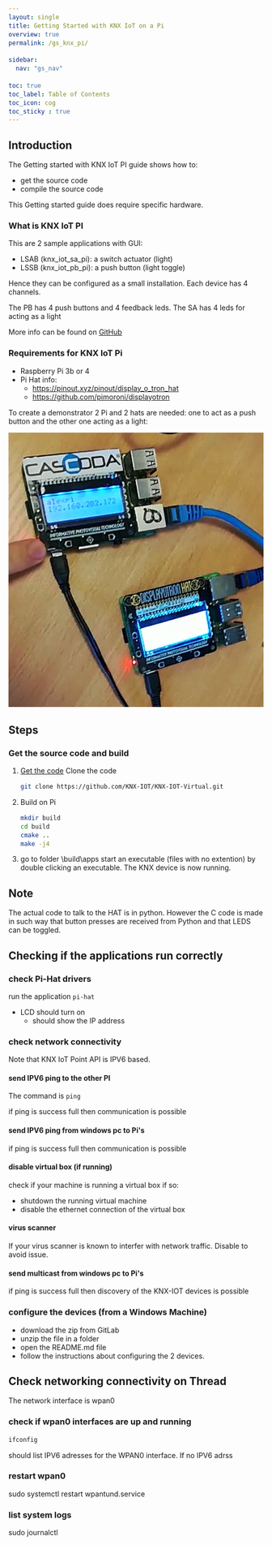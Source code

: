 ```yaml
---
layout: single
title: Getting Started with KNX IoT on a Pi
overview: true
permalink: /gs_knx_pi/

sidebar:
  nav: "gs_nav"

toc: true
toc_label: Table of Contents
toc_icon: cog
toc_sticky : true
---
```



## Introduction

The Getting started with KNX IoT PI guide shows how to:

- get the source code
- compile the source code

This Getting started guide does require specific hardware.

### What is KNX IoT PI

This are 2 sample applications with GUI:

- LSAB (knx_iot_sa_pi): a switch actuator (light)
- LSSB (knx_iot_pb_pi): a push button (light toggle)

Hence they can be configured as a small installation.
Each device has 4 channels.

The PB has 4 push buttons and 4 feedback leds.
The SA has 4 leds for acting as a light

More info can be found on [GitHub](https://github.com/KNX-IOT/KNX-IOT-Virtual)

### Requirements for KNX IoT Pi

- Raspberry Pi 3b or 4
- Pi Hat info:
  - https://pinout.xyz/pinout/display_o_tron_hat
  - https://github.com/pimoroni/displayotron

To create a demonstrator 2 Pi and 2 hats are needed:
one to act as a push button and the other one acting as a light:

![demo setup](/assets/images/knx-demo-pi-hat.png)

## Steps

### Get the source code and build

1. [Get the code]([/building_windows/](https://github.com/KNX-IOT/KNX-IOT-Virtual))
   Clone the code

   ```bash
   git clone https://github.com/KNX-IOT/KNX-IOT-Virtual.git
   ```

2. Build on Pi

   ```bash
   mkdir build
   cd build
   cmake .. 
   make -j4
   ```

3. go to folder \build\apps
   start an executable (files with no extention) by double clicking an executable.
   The KNX device is now running.

## Note

The actual code to talk to the HAT is in python.
However the C code is made in such way that button presses are received from Python and that LEDS can be toggled.


## Checking if the applications run correctly


### check Pi-Hat drivers

run the application `pi-hat`

- LCD should turn on
   - should show the IP address


### check network connectivity

Note that KNX IoT Point API is IPV6 based.

#### send IPV6 ping to the other PI

The command is `ping`

if ping is success full then communication is possible

#### send IPV6 ping from windows pc to Pi's

if ping is success full then communication is possible

#### disable virtual box (if running)

check if your machine is running a virtual box
if so:

- shutdown the running virtual machine
- disable the ethernet connection of the virtual box 


#### virus scanner

If your virus scanner is known to interfer with network traffic.
Disable to avoid issue.


#### send multicast from windows pc to Pi's

if ping is success full then discovery of the KNX-IOT devices is possible


### configure the devices (from a Windows Machine)

- download the zip from GitLab
- unzip the file in a folder
- open the README.md file
- follow the instructions about configuring the 2 devices.

## Check networking connectivity on Thread

The network interface is wpan0

### check if wpan0 interfaces are up and running

```bash
ifconfig
```
should list IPV6 adresses for the WPAN0 interface.
If no IPV6 adrss 

### restart wpan0


sudo systemctl restart wpantund.service

### list system logs

sudo journalctl




